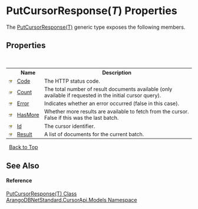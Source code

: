 # PutCursorResponse(*T*) Properties
 

The <a href="f24473b7-8dbe-9a51-80d8-6c445592d241">PutCursorResponse(T)</a> generic type exposes the following members.


## Properties
&nbsp;<table><tr><th></th><th>Name</th><th>Description</th></tr><tr><td>![Public property](media/pubproperty.gif "Public property")</td><td><a href="a9c3873c-c10e-7bb3-cd26-696aa47d5752">Code</a></td><td>
The HTTP status code.</td></tr><tr><td>![Public property](media/pubproperty.gif "Public property")</td><td><a href="6f8ed549-c5de-58b2-4284-47b3d699054c">Count</a></td><td>
The total number of result documents available (only available if requested in the initial cursor query).</td></tr><tr><td>![Public property](media/pubproperty.gif "Public property")</td><td><a href="23ba7a17-a306-539a-78da-3b56c6342dd5">Error</a></td><td>
Indicates whether an error occurred (false in this case).</td></tr><tr><td>![Public property](media/pubproperty.gif "Public property")</td><td><a href="a2f3625d-7205-9ddb-9469-2abf0da8b6cf">HasMore</a></td><td>
Whether more results are available to fetch from the cursor. False if this was the last batch.</td></tr><tr><td>![Public property](media/pubproperty.gif "Public property")</td><td><a href="5e3957d3-1e26-22ee-0411-eaa19d084812">Id</a></td><td>
The cursor identifier.</td></tr><tr><td>![Public property](media/pubproperty.gif "Public property")</td><td><a href="9eb5aa9d-7bd4-49e1-0288-6d39330e9053">Result</a></td><td>
A list of documents for the current batch.</td></tr></table>&nbsp;
<a href="#putcursorresponse(*t*)-properties">Back to Top</a>

## See Also


#### Reference
<a href="f24473b7-8dbe-9a51-80d8-6c445592d241">PutCursorResponse(T) Class</a><br /><a href="35799343-7a53-6c3b-95d1-21ff990d1b8b">ArangoDBNetStandard.CursorApi.Models Namespace</a><br />
